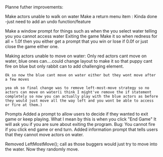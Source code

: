 Planne futher improvements:

Make actors unable to walk on water
Make a return menu item : Kinda done -just need to add an undo function/feature

Make a window prompt for things such as 
    when the you select water telling you you cannot access water
    Exiting the game
Make it so when redness for all = 1.0f then you either get a prompt that you win or lose if 0.0f or just close the game either one.

Making actors unable to move on water:
    Only red actors cant move on water, blue ones can....could change layout to make it so that puppy cant fire on blue but only rabbit can to add challenging element.

    Ok so now the blue cant move on water either but they wont move after a few moves

    yea ok so final change was to remove left-most-move strategy so no actors can move on water(i think I might've remove the if statement completely so now you can actually play with the blue actors as before they would just move all the way left and you wont be able to access or fire at them.)

Prompts
    Added a prompt to allow users to decide if they wanted to exit game or keep playing. What I mean by this is when you click "End Game" It will ask you if you are sure about exiting the program.
        Bug: You cannot fire if you click end game or end turn.
    Added information prompt that tells users that they cannot move actors on water.

Removed LeftMostMove(); call as those buggers would just try to move into the water. Now they randomly move.